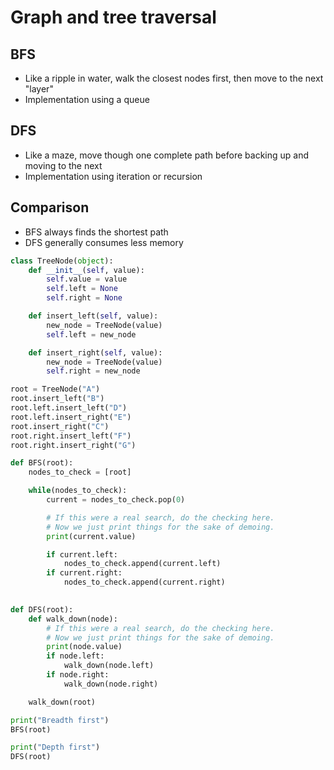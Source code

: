 # Graph and tree traversal

## BFS
- Like a ripple in water, walk the closest nodes first, then move to the next "layer"
- Implementation using a queue

## DFS
- Like a maze, move though one complete path before backing up and moving to the next
- Implementation using iteration or recursion

## Comparison
- BFS always finds the shortest path 
- DFS generally consumes less memory


```python
class TreeNode(object):
	def __init__(self, value):
		self.value = value
		self.left = None
		self.right = None

	def insert_left(self, value):
		new_node = TreeNode(value)
		self.left = new_node

	def insert_right(self, value):
		new_node = TreeNode(value)
		self.right = new_node

root = TreeNode("A")
root.insert_left("B")
root.left.insert_left("D")
root.left.insert_right("E")
root.insert_right("C")
root.right.insert_left("F")
root.right.insert_right("G")

def BFS(root):
	nodes_to_check = [root]

	while(nodes_to_check):
		current = nodes_to_check.pop(0)

		# If this were a real search, do the checking here.
		# Now we just print things for the sake of demoing.
		print(current.value)

		if current.left:
			nodes_to_check.append(current.left)
		if current.right:
			nodes_to_check.append(current.right)
			

def DFS(root):
	def walk_down(node):
		# If this were a real search, do the checking here.
		# Now we just print things for the sake of demoing.
		print(node.value)
		if node.left:
			walk_down(node.left)
		if node.right:
			walk_down(node.right)

	walk_down(root)

print("Breadth first")
BFS(root)

print("Depth first")
DFS(root)
```